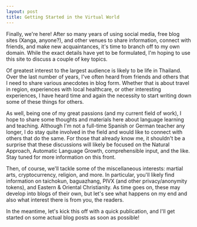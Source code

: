 ```yaml
---
layout: post
title: Getting Started in the Virtual World
---
```


Finally, we're here! After so many years of using social media, free blog sites (Xanga, anyone?), and other venues to share information, connect with friends, and make new acquaintances, it's time to branch off to my own domain. While the exact details have yet to be formulated, I'm hoping to use this site to discuss a couple of key topics.

Of greatest interest to the largest audience is likely to be life in Thailand. Over the last number of years, I've often heard from friends and others that I need to share various anecdotes in blog form. Whether that is about travel in region, experiences with local healthcare, or other interesting experiences, I have heard time and again the necessity to start writing down some of these things for others.

As well, being one of my great passions (and my current field of work), I hope to share some thoughts and materials here about language learning and teaching. Although I'm not a full-time Spanish or German teacher any longer, I do stay quite involved in the field and would like to connect with others that do the same. For those that already know me, it shouldn't be a surprise that these discussions will likely be focused on the Natural Approach, Automatic Language Growth, comprehensible input, and the like. Stay tuned for more information on this front.

Then, of course, we'll tackle some of the miscellaneous interests: martial arts, cryptocurrency, religion, and more. In particular, you'll likely find information on taichokun, baguazhang, PIVX (and other privacy/anonymity tokens), and Eastern & Oriental Christianity. As time goes on, these may develop into blogs of their own, but let's see what happens on my end and also what interest there is from you, the readers.

In the meantime, let's kick this off with a quick publication, and I'll get started on some actual blog posts as soon as possible!
